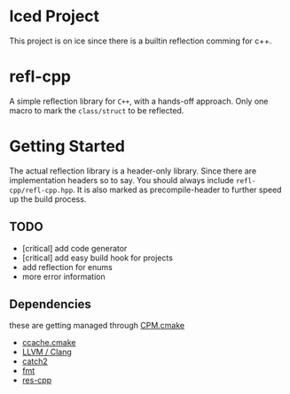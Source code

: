 # Iced Project
This project is on ice since there is a builtin reflection comming for c++.

# refl-cpp
A simple reflection library for `C++`, with a hands-off approach.
Only one macro to mark the `class/struct` to be reflected.

# Getting Started
The actual reflection library is a header-only library. Since there are
implementation headers so to say. You should always include ``refl-cpp/refl-cpp.hpp``.
It is also marked as precompile-header to further speed up the build process.

## TODO
- [critical] add code generator
- [critical] add easy build hook for projects
- add reflection for enums
- more error information

## Dependencies
these are getting managed through [CPM.cmake](https://github.com/cpm-cmake/CPM.cmake)

- [ccache.cmake](https://github.com/TheLartians/Ccache.cmake)
- [LLVM / Clang](https://github.com/llvm/llvm-project)
- [catch2](https://github.com/catchorg/Catch2)
- [fmt](https://github.com/fmtlib/fmt)
- [res-cpp](https://github.com/derFreemaker/res-cpp)
